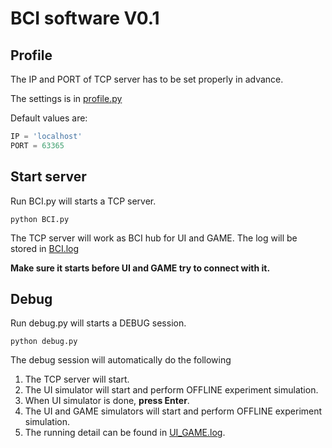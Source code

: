 # BCI software V0.1

## Profile

The IP and PORT of TCP server has to be set properly in advance.

The settings is in [profile.py](./profile.py)

Default values are:

```python
IP = 'localhost'
PORT = 63365
```

## Start server

Run BCI.py will starts a TCP server.

```shell
python BCI.py
```

The TCP server will work as BCI hub for UI and GAME.
The log will be stored in [BCI.log](./BCI.log)

**Make sure it starts before UI and GAME try to connect with it.**

## Debug

Run debug.py will starts a DEBUG session.

```shell
python debug.py
```

The debug session will automatically do the following

1. The TCP server will start.
2. The UI simulator will start and perform OFFLINE experiment simulation.
3. When UI simulator is done, **press Enter**.
4. The UI and GAME simulators will start and perform OFFLINE experiment simulation.
5. The running detail can be found in [UI_GAME.log](UI_GAME.log).
